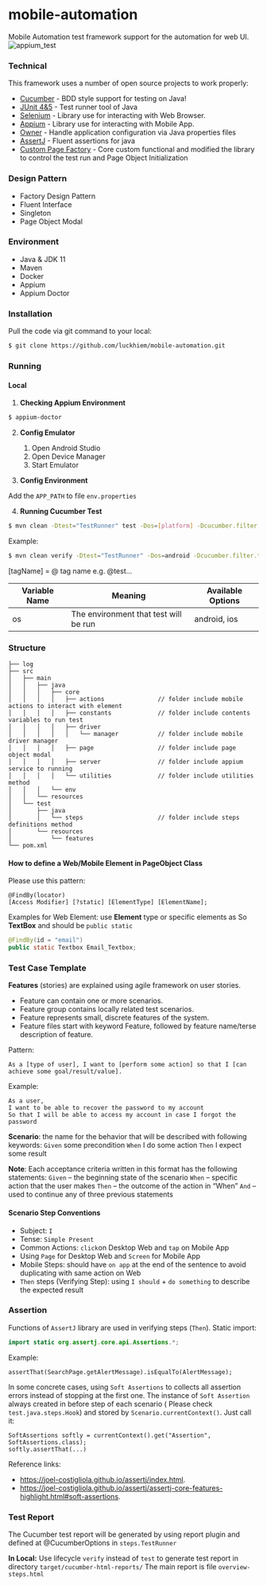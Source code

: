 # mobile-automation

Mobile Automation test framework support for the automation for web UI.
![appium_test](https://user-images.githubusercontent.com/41050460/166257921-98c43e01-4ce3-43f3-8ba3-4ec86edb8bca.gif)


### Technical

This framework uses a number of open source projects to work properly:

* [Cucumber] - BDD style support for testing on Java!
* [JUnit 4&5] - Test runner tool of Java
* [Selenium] - Library use for interacting with Web Browser.
* [Appium] - Library use for interacting with Mobile App.
* [Owner] - Handle application configuration via Java properties files
* [AssertJ] - Fluent assertions for java
* [Custom Page Factory] - Core custom functional and modified the library to control the test run
  and Page Object Initialization

### Design Pattern
* Factory Design Pattern
* Fluent Interface
* Singleton
* Page Object Modal

### Environment

* Java & JDK 11
* Maven
* Docker
* Appium
* Appium Doctor

### Installation

Pull the code via git command to your local:

```sh
$ git clone https://github.com/luckhiem/mobile-automation.git
```

### Running

#### Local

1. **Checking Appium Environment**

```sh
$ appium-doctor
```

2. **Config Emulator**
   1. Open Android Studio
   2. Open Device Manager
   3. Start Emulator

3. **Config Environment**

Add the `APP_PATH` to file `env.properties`

4. **Running Cucumber Test**

```sh
$ mvn clean -Dtest="TestRunner" test -Dos=[platform] -Dcucumber.filter.tags=@tag_name 
```

Example:

```sh
$ mvn clean verify -Dtest="TestRunner" -Dos=android -Dcucumber.filter.tags=@test
```

[tagName] = @ tag name e.g. @test...

| Variable Name | Meaning                                                        | Available Options |
|---------------|----------------------------------------------------------------|-------------------|
| os            | The environment that test will be run                          | android, ios      |

### Structure
```
├── log
├── src
│   ├── main
│   │   ├── java
│   │   │   ├── core
│   │   │   │   ├── actions               // folder include mobile actions to interact with element
│   │   │   │   ├── constants             // folder include contents variables to run test
│   │   │   │   ├── driver
│   │   │   │   │   └── manager           // folder include mobile driver manager
│   │   │   │   ├── page                  // folder include page object modal
│   │   │   │   ├── server                // folder include appium service to running
│   │   │   │   └── utilities             // folder include utilities method
│   │   │   └── env
│   │   └── resources
│   └── test
│       ├── java
│       │   └── steps                     // folder include steps definitions method
│       └── resources
│           └── features
└── pom.xml
```
#### How to define a Web/Mobile Element in PageObject Class

Please use this pattern:

```
@FindBy(locator)
[Access Modifier] [?static] [ElementType] [ElementName];
```

Examples for Web Element: use **Element** type or specific elements as So **TextBox** and should
be `public static`

```java
@FindBy(id = "email")
public static Textbox Email_Textbox;
```

### Test Case Template

**Features** (stories) are explained using agile framework on user stories.

- Feature can contain one or more scenarios.
- Feature group contains locally related test scenarios.
- Feature represents small, discrete features of the system.
- Feature files start with keyword Feature, followed by feature name/terse description of feature.

Pattern:

 ```Gherkin
As a [type of user], I want to [perform some action] so that I [can achieve some goal/result/value].
 ```

Example:

```Gherkin
As a user,
I want to be able to recover the password to my account
So that I will be able to access my account in case I forgot the password
```

**Scenario**: the name for the behavior that will be described with following keywords:
`Given` some precondition
`When` I do some action
`Then` I expect some result

**Note**: Each acceptance criteria written in this format has the following statements:
`Given` – the beginning state of the scenario
`When` – specific action that the user makes
`Then` – the outcome of the action in “When”
`And` – used to continue any of three previous statements

#### Scenario Step Conventions

- Subject: `I`
- Tense: `Simple Present`
- Common Actions: `click`on Desktop Web and `tap` on Mobile App
- Using `Page` for Desktop Web and `Screen` for Mobile App
- Mobile Steps: should have `on app` at the end of the sentence to avoid duplicating with same
  action on Web
- `Then` steps (Verifying Step):  using `I should` +  `do something` to describe the expected result

### Assertion

Functions of `AssertJ` library are used in verifying steps (`Then`). Static import:

```java
import static org.assertj.core.api.Assertions.*;
```

Example:

```
assertThat(SearchPage.getAlertMessage).isEqualTo(AlertMessage);
```

In some concrete cases, using `Soft Assertions` to collects all assertion errors instead of stopping
at the first one. The instance of `Soft Assertion` always created in before step of each scenario (
Please check `test.java.steps.Hook`) and stored
by `Scenario.currentContext()`. Just call it:

```
SoftAssertions softly = currentContext().get("Assertion", SoftAssertions.class);
softly.assertThat(...)
```

Reference links:

+ https://joel-costigliola.github.io/assertj/index.html.
+ https://joel-costigliola.github.io/assertj/assertj-core-features-highlight.html#soft-assertions.

### Test Report

The Cucumber test report will be generated by using report plugin and defined at @CucumberOptions
in `steps.TestRunner`

**In Local:**
Use lifecycle `verify` instead of `test` to generate test report in
directory `target/cucumber-html-reports/`
The main report is file `overview-steps.html`


[//]: # (These are reference links used in the body of this note and get stripped out when the markdown processor does its job. There is no need to format nicely because it shouldn't be seen. Thanks SO - http://stackoverflow.com/questions/4823468/store-comments-in-markdown-syntax)

[Selenium]: <https://selenium.dev/r>

[Jenkins]:<https://www.jenkins.io/>

[Selenium Grid]:  <https://github.com/SeleniumHQ/docker-selenium>

[Appium]: <http://appium.io/>

[WebDriverManager]: <https://github.com/bonigarcia/webdrivermanager>

[Owner]: <http://owner.aeonbits.org/docs/welcome/>

[AssertJ]: <https://joel-costigliola.github.io/assertj/>

[Custom Page Factory]: <https://github.com/selenium34/custom-page-factory/blob/master/src/main/java/com/example/CustomFieldDecorator.java>

[Cucumber]: <https://cucumber.io/>

[JUnit 4&5]: <https://junit.org/>
